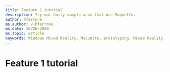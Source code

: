 ```yaml
---
title: Feature 1 tutorial
description: Try out Unity sample apps that use Maquette.
author: hferrone
ms.author: v-hferrone
ms.date: 10/26/2020
ms.topic: article
keywords: Windows Mixed Reality, Maquette, prototyping, Mixed Reality, Virtual Reality, VR, MR, Feedback, Feedback Hub, bugs
---
```


# Feature 1 tutorial

<!-- TODO(Harrison/Stefan): Need cool header image from tutorial -->

<!-- TODO(Stefan): Create tutorial content and screenshots -->
